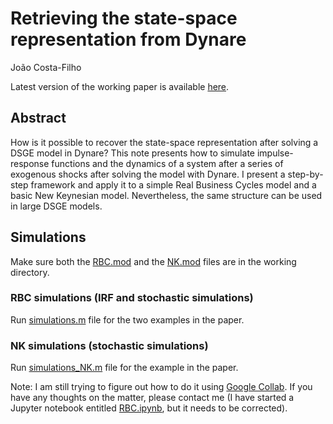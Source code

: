 # Retrieving the state-space representation from Dynare

João Costa-Filho

Latest version of the working paper is available [here](https://www.joaocostafilho.com/research).

## Abstract

How is it possible to recover the state-space representation after solving a DSGE model in Dynare? This note presents how to simulate impulse-response functions and the dynamics of a system after a series of exogenous shocks after solving the model with Dynare. I present a step-by-step framework and apply it to a simple Real Business Cycles model and a basic New Keynesian model. Nevertheless, the same structure can be used in large DSGE models.

## Simulations

Make sure both the [RBC.mod](RBC.mod) and the [NK.mod](NK.mod) files are in the working directory. 

### RBC simulations (IRF and stochastic simulations)

Run [simulations.m](simulations.m) file for the two examples in the paper.

### NK simulations (stochastic simulations)

Run [simulations_NK.m](simulations_NK.m) file for the example in the paper.



Note: I am still trying to figure out how to do it using [Google Collab](https://colab.research.google.com/). If you have any thoughts on the matter, please contact me (I have started a Jupyter notebook entitled [RBC.ipynb](RBC.ipynb), but it needs to be corrected).
